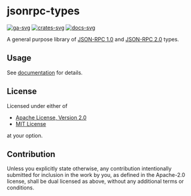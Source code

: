 # jsonrpc-types

[![ga-svg]][ga-url]
[![crates-svg]][crates-url]
[![docs-svg]][docs-url]

[ga-svg]: https://github.com/koushiro/async-jsonrpc/workflows/build/badge.svg
[ga-url]: https://github.com/koushiro/async-jsonrpc/actions
[crates-svg]: https://img.shields.io/crates/v/jsonrpc-types
[crates-url]: https://crates.io/crates/jsonrpc-types
[docs-svg]: https://docs.rs/jsonrpc-types/badge.svg
[docs-url]: https://docs.rs/jsonrpc-types

A general purpose library of [JSON-RPC 1.0](https://www.jsonrpc.org/specification_v1) and 
[JSON-RPC 2.0](https://www.jsonrpc.org/specification) types.

## Usage

See [documentation](https://docs.rs/jsonrpc-types) for details.

## License

Licensed under either of

- [Apache License, Version 2.0](LICENSE-APACHE)
- [MIT License](LICENSE-MIT)

at your option.

## Contribution

Unless you explicitly state otherwise, any contribution intentionally submitted
for inclusion in the work by you, as defined in the Apache-2.0 license, shall be
dual licensed as above, without any additional terms or conditions.

